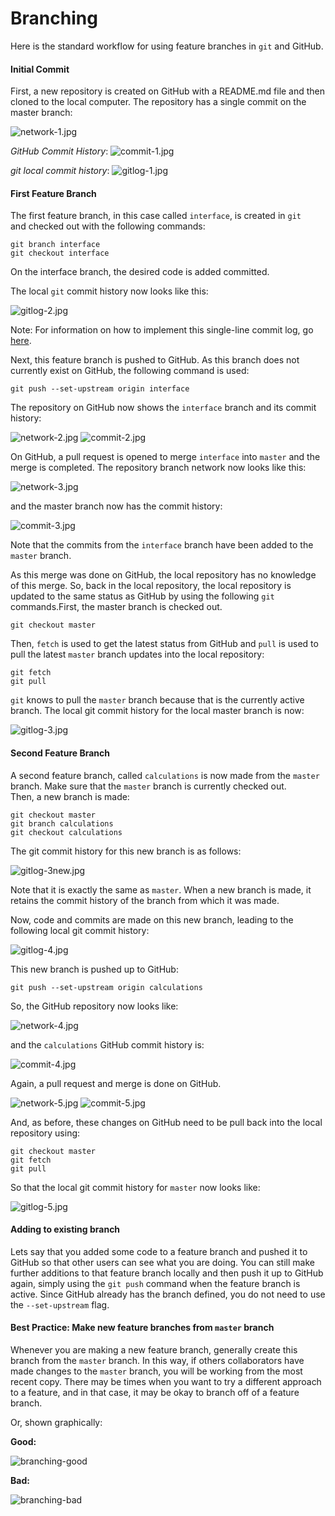 # Branching

Here is the standard workflow for using feature branches in `git` and GitHub.

#### Initial Commit
First, a new repository is created on GitHub with a README.md file and then  
cloned to the local computer.  The repository has a single commit on the master 
branch:

![network-1.jpg](branching_files/network-1.JPG)

_GitHub Commit History_: ![commit-1.jpg](branching_files/commit-1.JPG)

_git local commit history_:
![gitlog-1.jpg](branching_files/gitlog-1.JPG)


#### First Feature Branch
The first feature branch, in this case called `interface`, is created in `git`  
and checked out with the following commands:
```
git branch interface
git checkout interface
```
On the interface branch, the desired code is added committed.

The local `git` commit history now looks like this:

![gitlog-2.jpg](branching_files/gitlog-2.JPG)

Note:  For information on how to implement this single-line commit log,
go <a href="https://github.com/dward2/BME547/blob/master/Resources/Git/GitCommands.md#git-log-options">here</a>.

Next, this feature branch is pushed to GitHub.  As this branch does not
currently exist on GitHub, the following command is used:
```
git push --set-upstream origin interface
```
The repository on GitHub now shows the `interface` branch and its commit 
history:

![network-2.jpg](branching_files/network-2.JPG)
![commit-2.jpg](branching_files/commit-2.JPG)

On GitHub, a pull request is opened to merge `interface` into `master` and the
merge is completed.  The repository branch network now looks like this:

![network-3.jpg](branching_files/network-3.JPG)

and the master branch now has the commit history:

![commit-3.jpg](branching_files/commit-3.JPG)

Note that the commits from the `interface` branch have been added to the 
`master` branch.

As this merge was done on GitHub, the local repository has no knowledge of this
merge.  So, back in the local repository, the local repository is updated to 
the same status as GitHub by using the following `git` commands.First, the
master branch is checked out.
```
git checkout master
```
Then, `fetch` is used to get the latest status from GitHub and `pull` is used
to pull the latest `master` branch updates into the local repository:
```
git fetch
git pull
```
`git` knows to pull the `master` branch because that is the currently active
branch.  The local git commit history for the local master branch is now:

![gitlog-3.jpg](branching_files/gitlog-3.JPG)

#### Second Feature Branch
A second feature branch, called `calculations` is now made from the `master` 
branch.  Make sure that the `master` branch is currently checked out.  
Then, a new branch is made:
```
git checkout master
git branch calculations
git checkout calculations
```
The git commit history for this new branch is as follows:

![gitlog-3new.jpg](branching_files/gitlog-3new.JPG)

Note that it is exactly the same as `master`.  When a new branch is made, it
retains the commit history of the branch from which it was made.

Now, code and commits are made on this new branch, leading to the following
local git commit history:

![gitlog-4.jpg](branching_files/gitlog-4.JPG)

This new branch is pushed up to GitHub:
```
git push --set-upstream origin calculations
```

So, the GitHub repository now looks like:

![network-4.jpg](branching_files/network-4.JPG)

and the `calculations` GitHub commit history is:

![commit-4.jpg](branching_files/commit-4.JPG)

Again, a pull request and merge is done on GitHub.

![network-5.jpg](branching_files/network-5.JPG)
![commit-5.jpg](branching_files/commit-5.JPG)

And, as before, these changes on GitHub need to be pull back into the local
repository using:
```
git checkout master
git fetch
git pull
```
So that the local git commit history for `master` now looks like:

![gitlog-5.jpg](branching_files/gitlog-5.JPG)

#### Adding to existing branch
Lets say that you added some code to a feature branch and pushed it to GitHub
so that other users can see what you are doing.  You can still make further
additions to that feature branch locally and then push it up to GitHub again,
simply using the `git push` command when the feature branch is active.  Since
GitHub already has the branch defined, you do not need to use the 
`--set-upstream` flag.

#### Best Practice:  Make new feature branches from `master` branch
Whenever you are making a new feature branch, generally create this branch from
the `master` branch.  In this way, if others collaborators have made changes
to the `master` branch, you will be working from the most recent copy.  There
may be times when you want to try a different approach to a feature, and in
that case, it may be okay to branch off of a feature branch.

Or, shown graphically:

__Good:__

![branching-good](branching_files/branching_good.jpg)

__Bad:__

![branching-bad](branching_files/braching_bad.jpg)

